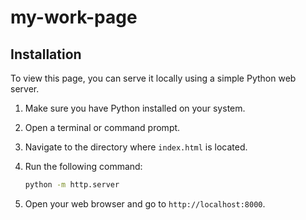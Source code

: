 # my-work-page

## Installation

To view this page, you can serve it locally using a simple Python web server.

1.  Make sure you have Python installed on your system.
2.  Open a terminal or command prompt.
3.  Navigate to the directory where `index.html` is located.
4.  Run the following command:

    ```bash
    python -m http.server
    ```

5.  Open your web browser and go to `http://localhost:8000`.